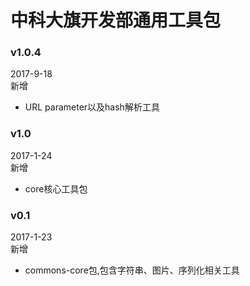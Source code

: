 # 中科大旗开发部通用工具包
### v1.0.4
2017-9-18<br/>
新增<br/>
* URL parameter以及hash解析工具
### v1.0
2017-1-24<br/>
新增
* core核心工具包

### v0.1
2017-1-23<br/>
新增
* commons-core包,包含字符串、图片、序列化相关工具